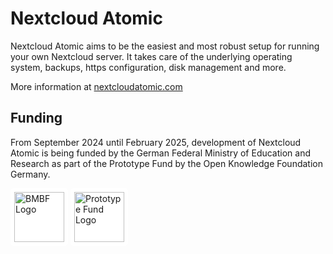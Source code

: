 # Nextcloud Atomic

Nextcloud Atomic aims to be the easiest and most robust setup for running your own Nextcloud server. It takes care of the underlying operating system, backups, https configuration, disk management and more.

More information at [nextcloudatomic.com](https://nextcloudatomic.com)

## Funding

From September 2024 until February 2025, development of Nextcloud Atomic is being funded by the German Federal Ministry of Education and Research as part of the Prototype Fund by the Open Knowledge Foundation Germany.

<img height=80 style="padding: 6px; background-color: white; border-radius: 5px;" alt="BMBF Logo" src="https://nextcloudatomic.com/funding/bmbf_logo.svg">
<img height="80" style="padding: 6px; background-color: white; border-radius: 5px;" alt="Prototype Fund Logo" src="https://nextcloudatomic.com/funding/prototypefund_logo.png">
